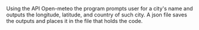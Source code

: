 Using the API Open-meteo the program prompts user for a city's name and outputs the longitude, latitude, and country of such city. A json file saves the outputs and places it in the file that holds the code.
